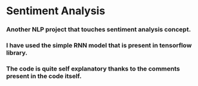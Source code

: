 # Sentiment Analysis

### Another NLP project that touches sentiment analysis concept. 
### I have used the simple RNN model that is present in tensorflow library.

### The code is quite self explanatory thanks to the comments present in the code itself.
